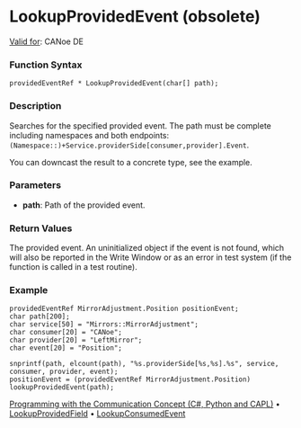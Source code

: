 # LookupProvidedEvent (obsolete)

[Valid for](../../../Shared/FeatureAvailability.md): CANoe DE

### Function Syntax

```plaintext
providedEventRef * LookupProvidedEvent(char[] path);
```

### Description

Searches for the specified provided event. The path must be complete including namespaces and both endpoints: `(Namespace::)+Service.providerSide[consumer,provider].Event`.

You can downcast the result to a concrete type, see the example.

### Parameters

- **path**: Path of the provided event.

### Return Values

The provided event. An uninitialized object if the event is not found, which will also be reported in the Write Window or as an error in test system (if the function is called in a test routine).

### Example

```plaintext
providedEventRef MirrorAdjustment.Position positionEvent;
char path[200];
char service[50] = "Mirrors::MirrorAdjustment";
char consumer[20] = "CANoe";
char provider[20] = "LeftMirror";
char event[20] = "Position";

snprintf(path, elcount(path), "%s.providerSide[%s,%s].%s", service, consumer, provider, event);
positionEvent = (providedEventRef MirrorAdjustment.Position) lookupProvidedEvent(path);
```

[Programming with the Communication Concept (C#, Python and CAPL)](../../../CANoeCANalyzer/CommunicationConcept/Programming/CCP.md) • [LookupProvidedField](CAPLfunctionLookupProvidedField.md) • [LookupConsumedEvent](CAPLfunctionLookupConsumedEvent.md)
